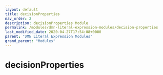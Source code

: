 ```yaml
---
layout: default
title: decisionProperties 
nav_order: 2
description: decisionProperties Module
permalink: /modules/dmn-literal-expression-modules/decision-properties
last_modified_date: 2020-04-27T17:54:08+0000
parent: "DMN Literal Expression Modules"
grand_parent: "Modules"
---
```


# decisionProperties